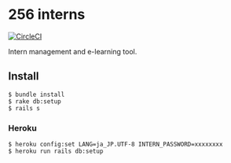 # 256 interns

[![CircleCI](https://circleci.com/gh/fjordllc/interns.svg?style=svg&circle-token=dcbfd5d67e9be5401ce486b74f585879bc58a692)](https://circleci.com/gh/fjordllc/interns)

Intern management and e-learning tool.

## Install

    $ bundle install
    $ rake db:setup
    $ rails s

### Heroku

    $ heroku config:set LANG=ja_JP.UTF-8 INTERN_PASSWORD=xxxxxxxx
    $ heroku run rails db:setup

